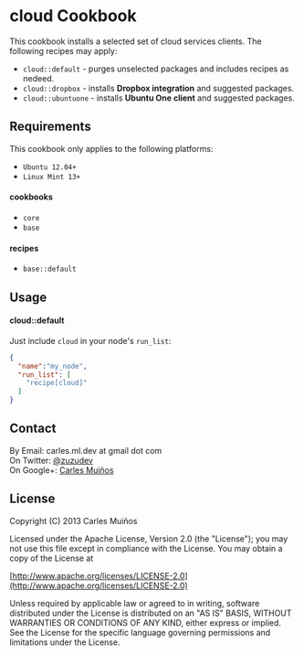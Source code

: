 # cloud Cookbook

This cookbook installs a selected set of cloud services clients.
The following recipes may apply:

- `cloud::default`   - purges unselected packages and includes recipes as nedeed.
- `cloud::dropbox`   - installs __Dropbox integration__ and suggested packages.
- `cloud::ubuntuone` - installs __Ubuntu One client__ and suggested packages.


## Requirements

This cookbook only applies to the following platforms:  
- `Ubuntu 12.04+`
- `Linux Mint 13+`

#### cookbooks
- `core`
- `base`

#### recipes
- `base::default`


## Usage

#### cloud::default
Just include `cloud` in your node's `run_list`:

```json
{
  "name":"my_node",
  "run_list": [
    "recipe[cloud]"
  ]
}
```


## Contact

By Email:   carles.ml.dev at gmail dot com  
On Twitter: [@zuzudev](https://twitter.com/zuzudev)  
On Google+: [Carles Muiños](https://plus.google.com/109480759201585988691)


## License

Copyright (C) 2013 Carles Muiños

Licensed under the Apache License, Version 2.0 (the "License");
you may not use this file except in compliance with the License.
You may obtain a copy of the License at

[http://www.apache.org/licenses/LICENSE-2.0](http://www.apache.org/licenses/LICENSE-2.0)

Unless required by applicable law or agreed to in writing, software
distributed under the License is distributed on an "AS IS" BASIS,
WITHOUT WARRANTIES OR CONDITIONS OF ANY KIND, either express or implied.
See the License for the specific language governing permissions and
limitations under the License.

